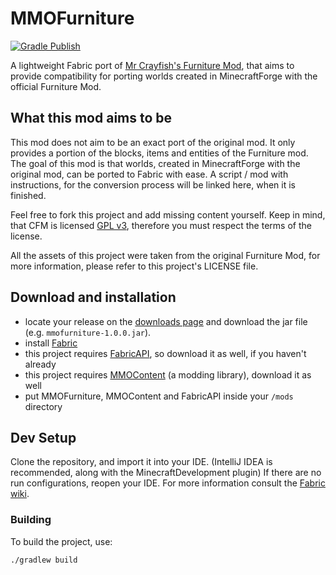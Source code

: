# MMOFurniture
[![Gradle Publish](https://github.com/LCLPYT/MMOFurniture/actions/workflows/gradle-publish.yml/badge.svg)](https://github.com/LCLPYT/MMOFurniture/actions/workflows/gradle-publish.yml)

A lightweight Fabric port of [Mr Crayfish's Furniture Mod](https://github.com/VazkiiMods/Quark), that aims to provide compatibility for porting worlds created in MinecraftForge with the official Furniture Mod.

## What this mod aims to be
This mod does not aim to be an exact port of the original mod.
It only provides a portion of the blocks, items and entities of the Furniture mod.
The goal of this mod is that worlds, created in MinecraftForge with the original mod,
can be ported to Fabric with ease. A script / mod with instructions, for the conversion process will be
linked here, when it is finished.

Feel free to fork this project and add missing content yourself. Keep in mind, that CFM is licensed [GPL v3](https://github.com/MrCrayfish/MrCrayfishFurnitureMod/blob/1.18.X/LICENSE), therefore you must respect the terms of the license.

All the assets of this project were taken from the original Furniture Mod, for more information,
please refer to this project's LICENSE file.

## Download and installation

- locate your release on the [downloads page](https://github.com/LCLPYT/MMOFurniture/releases) and download the jar file (e.g. `mmofurniture-1.0.0.jar`).
- install [Fabric](https://fabricmc.net/)
- this project requires [FabricAPI](https://www.curseforge.com/minecraft/mc-mods/fabric-api), so download it as well, if you haven't already
- this project requires [MMOContent](https://github.com/LCLPYT/MMOContent) (a modding library), download it as well
- put MMOFurniture, MMOContent and FabricAPI inside your `/mods` directory

## Dev Setup

Clone the repository, and import it into your IDE. (IntelliJ IDEA is recommended, along with the MinecraftDevelopment plugin)
If there are no run configurations, reopen your IDE.
For more information consult the [Fabric wiki](https://fabricmc.net/wiki/start).

### Building

To build the project, use:

```bash
./gradlew build
```
